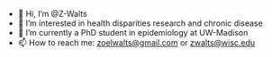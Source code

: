 - 👋 Hi, I’m @Z-Walts
- 👀 I’m interested in health disparities research and chronic disease
- 🌱 I’m currently a PhD student in epidemiology at UW-Madison
- 📫 How to reach me: zoelwalts@gmail.com or zwalts@wisc.edu
